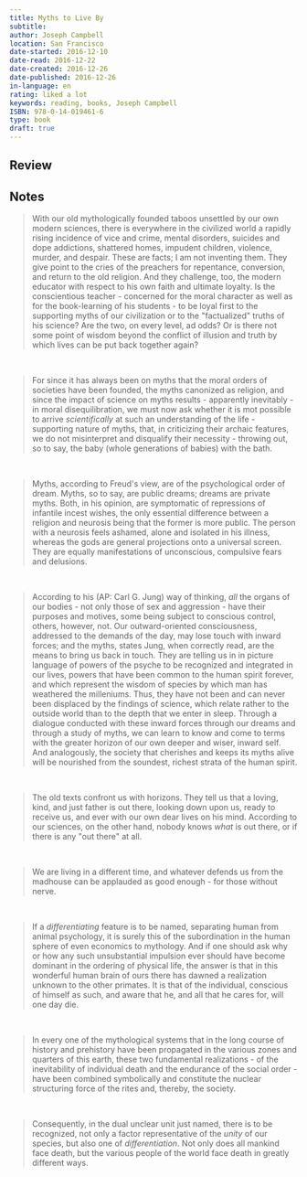 ```yaml
---
title: Myths to Live By
subtitle:
author: Joseph Campbell
location: San Francisco
date-started: 2016-12-10
date-read: 2016-12-22
date-created: 2016-12-26
date-published: 2016-12-26
in-language: en
rating: liked a lot
keywords: reading, books, Joseph Campbell
ISBN: 978-0-14-019461-6
type: book
draft: true
---
```

## Review



## Notes

> With our old mythologically founded taboos unsettled by our own modern sciences, there is everywhere in the civilized world a rapidly rising incidence of vice and crime, mental disorders, suicides and dope addictions, shattered homes, impudent children, violence, murder, and despair. These are facts; I am not inventing them. They give point to the cries of the preachers for repentance, conversion, and return to the old religion. And they challenge, too, the modern educator with respect to his own faith and ultimate loyalty. Is the conscientious teacher - concerned for the moral character as well as for the book-learning of his students - to be loyal first to the supporting myths of our civilization or to the "factualized" truths of his science? Are the two, on every level, ad odds? Or is there not some point of wisdom beyond the conflict of illusion and truth by which lives can be put back together again?

&nbsp;

> For since it has always been on myths that the moral orders of societies have been founded, the myths canonized as religion, and since the impact of science on myths results - apparently inevitably - in moral disequilibration, we must now ask whether it is mot possible to arrive *scientifically* at such an understanding of the life - supporting nature of myths, that, in criticizing their archaic features, we do not misinterpret and disqualify their necessity - throwing out, so to say, the baby (whole generations of babies) with the bath.

&nbsp;

> Myths, according to Freud's view, are of the psychological order of dream. Myths, so to say, are public dreams; dreams are private myths. Both, in his opinion, are symptomatic of repressions of infantile incest wishes, the only essential difference between a religion and neurosis being that the former is more public. The person with a neurosis feels ashamed, alone and isolated in his illness, whereas the gods are general projections onto a universal screen. They are equally manifestations of unconscious, compulsive fears and delusions.

&nbsp;

> According to his (AP: Carl G. Jung) way of thinking, *all* the organs of our bodies - not only those of sex and aggression - have their purposes and motives, some being subject to conscious control, others, however, not. Our outward-oriented consciousness, addressed to the  demands of the day, may lose touch with inward forces; and the myths, states Jung, when correctly read, are the means to bring us back in touch. They are telling us in in picture language of powers of the psyche to be recognized and integrated in our lives, powers that have been common to the human spirit forever, and which represent the wisdom of species by which man has weathered the milleniums. Thus, they have not been and can never been displaced by the findings of science, which relate rather to the outside world than to the depth that we enter in sleep. Through a dialogue conducted with these inward forces through our dreams and through a study of myths, we can learn to know and come to terms with the greater horizon of our own deeper and wiser, inward self. And analogously, the society that cherishes and keeps its myths alive will be nourished from the soundest, richest strata of the human spirit.

&nbsp;

> The old texts confront us with horizons. They tell us that a loving, kind, and just father is out there, looking down upon us, ready to receive us, and ever with our own dear lives on his mind. According to our sciences, on the other hand, nobody knows *what* is out there, or if there is any "out there" at all.

&nbsp;

> We are living in a different time, and whatever defends us from the madhouse can be applauded as good enough - for those without nerve.

&nbsp;

> If a *differentiating* feature is to be named, separating human from animal psychology, it is surely this of the subordination in the human sphere of even economics to mythology. And if one should ask why or how any such unsubstantial impulsion ever should have become dominant in the ordering of physical life, the answer is that in this wonderful human brain of ours there has dawned a realization unknown to the other primates. It is that of the individual, conscious of himself as such, and aware that he, and all that he cares for, will one day die.

&nbsp;

> In every one of the mythological systems that in the long course of history and prehistory have been propagated in the various zones and quarters of this earth, these two fundamental realizations - of the inevitability of individual death and the endurance of the social order -  have been combined symbolically and constitute the nuclear structuring force of the rites and, thereby, the society.

&nbsp;

> Consequently, in the dual unclear unit just named, there is to be recognized, not only a factor representative of the *unity* of our species, but also one of *differentiation*. Not only does all mankind face death, but the various people of the world face death in greatly different ways.

&nbsp;

>

&nbsp;

>

&nbsp;

>

&nbsp;

>

&nbsp;

>

&nbsp;

>

&nbsp;

>

&nbsp;

>

&nbsp;

>

&nbsp;

>

&nbsp;

>

&nbsp;

>

&nbsp;

>

&nbsp;

>

&nbsp;

>

&nbsp;

>

&nbsp;

>

&nbsp;

>

&nbsp;

>

&nbsp;

>

&nbsp;

>

&nbsp;

>

&nbsp;

